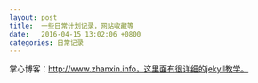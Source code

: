 ```yaml
---
layout: post
title:  一些日常计划记录，网站收藏等
date:   2016-04-15 13:02:06 +0800
categories: 日常记录
---
```

掌心博客：http://www.zhanxin.info，这里面有很详细的jekyll教学。

